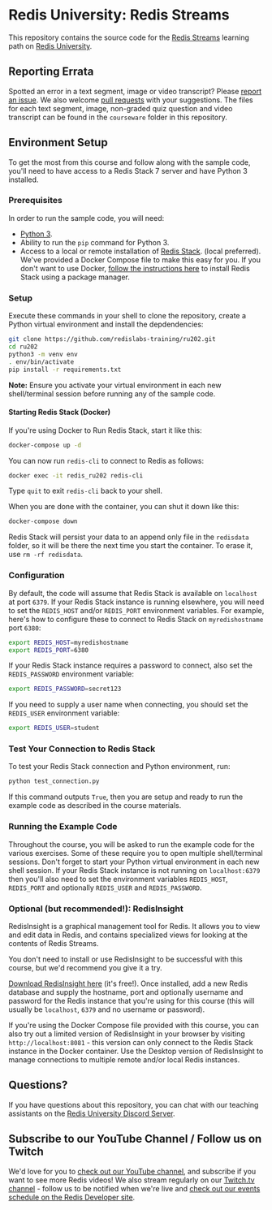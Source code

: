 # Redis University: Redis Streams

This repository contains the source code for the [Redis Streams](https://university.redis.io/learningpath/grnomm8jaglgcu) learning path on [Redis University](https://university.redis.com/). 

## Reporting Errata

Spotted an error in a text segment, image or video transcript?  Please [report an issue](https://github.com/redislabs-training/ru202/issues). We also welcome [pull requests](https://github.com/redislabs-training/ru202/pulls) with your suggestions.  The files for each text segment, image, non-graded quiz question and video transcript can be found in the `courseware` folder in this repository.

## Environment Setup

To get the most from this course and follow along with the sample code, you'll need to have access to a Redis Stack 7 server and have Python 3 installed.

### Prerequisites

In order to run the sample code, you will need:

* [Python 3](https://www.python.org/downloads/).
* Ability to run the `pip` command for Python 3.
* Access to a local or remote installation of [Redis Stack](https://redis.io/docs/getting-started/install-stack/). (local preferred).  We've provided a Docker Compose file to make this easy for you.  If you don't want to use Docker, [follow the instructions here](https://redis.io/docs/getting-started/install-stack/) to install Redis Stack using a package manager.

### Setup

Execute these commands in your shell to clone the repository, create a Python virtual environment and install the depdendencies:

```bash
git clone https://github.com/redislabs-training/ru202.git
cd ru202
python3 -m venv env
. env/bin/activate
pip install -r requirements.txt
```

**Note:** Ensure you activate your virtual environment in each new shell/terminal session before running any of the sample code.

#### Starting Redis Stack (Docker)

If you're using Docker to Run Redis Stack, start it like this:

```bash
docker-compose up -d
```

You can now run `redis-cli` to connect to Redis as follows:

```bash
docker exec -it redis_ru202 redis-cli
```

Type `quit` to exit `redis-cli` back to your shell.

When you are done with the container, you can shut it down like this:

```bash
docker-compose down
```

Redis Stack will persist your data to an append only file in the `redisdata` folder, so it will be there the next time you start the container.  To erase it, use `rm -rf redisdata`.

### Configuration

By default, the code will assume that Redis Stack is available on `localhost` at port `6379`.  If your Redis Stack instance is running elsewhere, you will need to set the `REDIS_HOST` and/or `REDIS_PORT` environment variables.  For example, here's how to configure these to connect to Redis Stack on `myredishostname` port `6380`:

```bash
export REDIS_HOST=myredishostname
export REDIS_PORT=6380
```

If your Redis Stack instance requires a password to connect, also set the `REDIS_PASSWORD` environment variable:

```bash
export REDIS_PASSWORD=secret123
```

If you need to supply a user name when connecting, you should set the `REDIS_USER` environment variable:

```bash
export REDIS_USER=student
```

### Test Your Connection to Redis Stack

To test your Redis Stack connection and Python environment, run:

```bash
python test_connection.py
```

If this command outputs `True`, then you are setup and ready to run the example code as described in the course materials.

### Running the Example Code

Throughout the course, you will be asked to run the example code for the various exercises.  Some of these require you to open multiple shell/terminal sessions.  Don't forget to start your Python virtual environment in each new shell session.  If your Redis Stack instance is not running on `localhost:6379` then you'll also need to set the environment variables `REDIS_HOST`, `REDIS_PORT` and optionally `REDIS_USER` and `REDIS_PASSWORD`.

### Optional (but recommended!): RedisInsight

RedisInsight is a graphical management tool for Redis.  It allows you to view and edit data in Redis, and contains specialized views for looking at the contents of Redis Streams.

You don't need to install or use RedisInsight to be successful with this course, but we'd recommend you give it a try.

[Download RedisInsight here](https://redis.com/redis-enterprise/redis-insight/) (it's free!).  Once installed, add a new Redis database and supply the hostname, port and optionally username and password for the Redis instance that you're using for this course (this will usually be `localhost`, `6379` and no username or password).

If you're using the Docker Compose file provided with this course, you can also try out a limited version of RedisInsight in your browser by visiting `http://localhost:8081` - this version can only connect to the Redis Stack instance in the Docker container.  Use the Desktop version of RedisInsight to manage connections to multiple remote and/or local Redis instances.  

## Questions?

If you have questions about this repository, you can chat with our teaching assistants on the [Redis University Discord Server](https://discord.gg/3wseBzw).

## Subscribe to our YouTube Channel / Follow us on Twitch

We'd love for you to [check out our YouTube channel](https://youtube.com/redisinc), and subscribe if you want to see more Redis videos!  We also stream regularly on our [Twitch.tv channel](https://www.twitch.tv/redisinc) - follow us to be notified when we're live and [check out our events schedule on the Redis Developer site](https://developer.redis.com/redis-live/).
